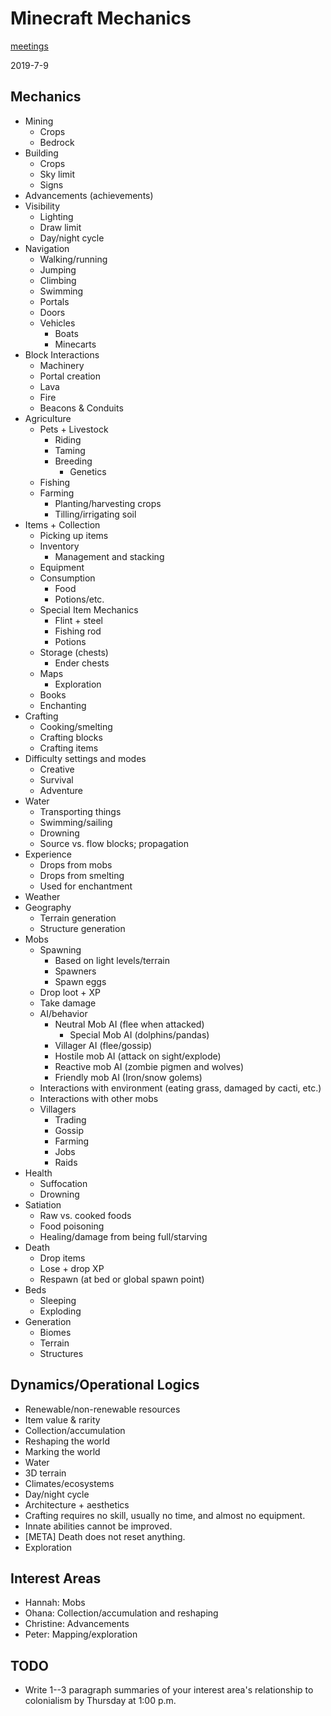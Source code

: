 # Minecraft Mechanics

[meetings](index.html)

2019-7-9

## Mechanics

- Mining
    * Crops
    * Bedrock
- Building
    * Crops
    * Sky limit
    * Signs
- Advancements (achievements)
- Visibility
    * Lighting
    * Draw limit
    * Day/night cycle
- Navigation
    * Walking/running
    * Jumping
    * Climbing
    * Swimming
    * Portals
    * Doors
    * Vehicles
         * Boats
         * Minecarts
- Block Interactions
    * Machinery
    * Portal creation
    * Lava
    * Fire
    * Beacons & Conduits
- Agriculture
    * Pets + Livestock
        * Riding
        * Taming
        * Breeding
            * Genetics
    * Fishing
    * Farming
        * Planting/harvesting crops
        * Tilling/irrigating soil
- Items + Collection
    * Picking up items
    * Inventory
        * Management and stacking
    * Equipment
    * Consumption
        * Food
        * Potions/etc.
    * Special Item Mechanics
        * Flint + steel
        * Fishing rod
        * Potions
    * Storage (chests)
        * Ender chests
    * Maps
        * Exploration
    * Books
    * Enchanting
- Crafting
    * Cooking/smelting
    * Crafting blocks
    * Crafting items
- Difficulty settings and modes
    * Creative
    * Survival
    * Adventure
- Water
    * Transporting things
    * Swimming/sailing
    * Drowning
    * Source vs. flow blocks; propagation
- Experience
    * Drops from mobs
    * Drops from smelting
    * Used for enchantment
- Weather
- Geography
    * Terrain generation
    * Structure generation
- Mobs
    * Spawning
        * Based on light levels/terrain
        * Spawners
        * Spawn eggs
    * Drop loot + XP
    * Take damage
    * AI/behavior
        * Neutral Mob AI (flee when attacked)
            * Special Mob AI (dolphins/pandas)
        * Villager AI (flee/gossip)
        * Hostile mob AI (attack on sight/explode)
        * Reactive mob AI (zombie pigmen and wolves)
        * Friendly mob AI (Iron/snow golems)
    * Interactions with environment (eating grass, damaged by cacti, etc.)
    * Interactions with other mobs
    * Villagers
        * Trading
        * Gossip
        * Farming
        * Jobs
        * Raids
- Health
    * Suffocation
    * Drowning
- Satiation
    * Raw vs. cooked foods
    * Food poisoning
    * Healing/damage from being full/starving
- Death
    * Drop items
    * Lose + drop XP
    * Respawn (at bed or global spawn point)
- Beds
    * Sleeping
    * Exploding
- Generation
    * Biomes
    * Terrain
    * Structures

## Dynamics/Operational Logics

- Renewable/non-renewable resources
- Item value & rarity
- Collection/accumulation
- Reshaping the world
- Marking the world
- Water
- 3D terrain
- Climates/ecosystems
- Day/night cycle
- Architecture + aesthetics
- Crafting requires no skill, usually no time, and almost no equipment.
- Innate abilities cannot be improved.
- [META] Death does not reset anything.
- Exploration

## Interest Areas

- Hannah: Mobs
- Ohana: Collection/accumulation and reshaping
- Christine: Advancements
- Peter: Mapping/exploration

## TODO

- Write 1--3 paragraph summaries of your interest area's relationship to
  colonialism by Thursday at 1:00 p.m.
